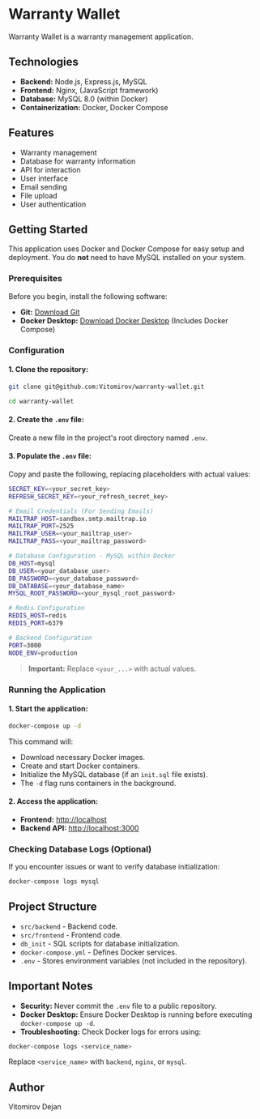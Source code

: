 # Warranty Wallet

Warranty Wallet is a warranty management application.

## **Technologies**

- **Backend:** Node.js, Express.js, MySQL
- **Frontend:** Nginx, (JavaScript framework)
- **Database:** MySQL 8.0 (within Docker)
- **Containerization:** Docker, Docker Compose

## **Features**

- Warranty management
- Database for warranty information
- API for interaction
- User interface
- Email sending
- File upload
- User authentication

## **Getting Started**

This application uses Docker and Docker Compose for easy setup and deployment. You do **not** need to have MySQL installed on your system.

### **Prerequisites**

Before you begin, install the following software:

- **Git:** [Download Git](https://git-scm.com/downloads)
- **Docker Desktop:** [Download Docker Desktop](https://www.docker.com/products/docker-desktop) (Includes Docker Compose)

### **Configuration**

#### 1. Clone the repository:

```bash
git clone git@github.com:Vitomirov/warranty-wallet.git
```

```bash
cd warranty-wallet
```

#### 2. Create the `.env` file:

Create a new file in the project's root directory named `.env`.

#### 3. Populate the `.env` file:

Copy and paste the following, replacing placeholders with actual values:

```bash
SECRET_KEY=<your_secret_key>
REFRESH_SECRET_KEY=<your_refresh_secret_key>

# Email Credentials (For Sending Emails)
MAILTRAP_HOST=sandbox.smtp.mailtrap.io
MAILTRAP_PORT=2525
MAILTRAP_USER=<your_mailtrap_user>
MAILTRAP_PASS=<your_mailtrap_password>

# Database Configuration - MySQL within Docker
DB_HOST=mysql
DB_USER=<your_database_user>
DB_PASSWORD=<your_database_password>
DB_DATABASE=<your_database_name>
MYSQL_ROOT_PASSWORD=<your_mysql_root_password>

# Redis Configuration
REDIS_HOST=redis
REDIS_PORT=6379

# Backend Configuration
PORT=3000
NODE_ENV=production
```

> **Important:** Replace `<your_...>` with actual values.

### **Running the Application**

#### 1. Start the application:

```bash
docker-compose up -d
```

This command will:
- Download necessary Docker images.
- Create and start Docker containers.
- Initialize the MySQL database (if an `init.sql` file exists).
- The `-d` flag runs containers in the background.

#### 2. Access the application:

- **Frontend:** [http://localhost](http://localhost)
- **Backend API:** [http://localhost:3000](http://localhost:3000)

### **Checking Database Logs (Optional)**

If you encounter issues or want to verify database initialization:

```bash
docker-compose logs mysql
```

## **Project Structure**

- `src/backend` - Backend code.
- `src/frontend` - Frontend code.
- `db_init` - SQL scripts for database initialization.
- `docker-compose.yml` - Defines Docker services.
- `.env` - Stores environment variables (not included in the repository).

## **Important Notes**

- **Security:** Never commit the `.env` file to a public repository.
- **Docker Desktop:** Ensure Docker Desktop is running before executing `docker-compose up -d`.
- **Troubleshooting:** Check Docker logs for errors using:

```bash
docker-compose logs <service_name>
```

Replace `<service_name>` with `backend`, `nginx`, or `mysql`.

## **Author**

Vitomirov Dejan


